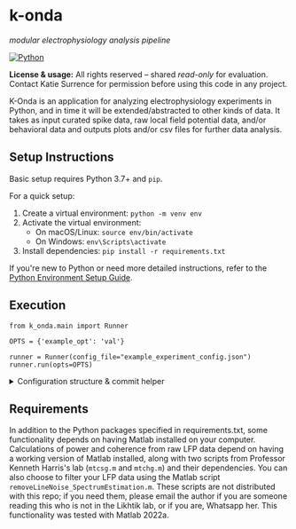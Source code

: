 # k-onda  
_modular electrophysiology analysis pipeline_

[![Python](https://img.shields.io/badge/python-3.9+-blue)](https://www.python.org/)

**License & usage:** All rights reserved – shared *read-only* for evaluation.
Contact Katie Surrence for permission before using this code in any project.

K-Onda is an application for analyzing electrophysiology experiments in Python, and in time it will be extended/abstracted to other kinds of data.  It takes as input curated spike data, raw local field potential data, and/or behavioral data and outputs plots and/or csv files for further data analysis. 


## Setup Instructions

Basic setup requires Python 3.7+ and `pip`. 

For a quick setup:
1. Create a virtual environment: `python -m venv env`
2. Activate the virtual environment:
   - On macOS/Linux: `source env/bin/activate`
   - On Windows: `env\Scripts\activate`
3. Install dependencies: `pip install -r requirements.txt`

If you're new to Python or need more detailed instructions, refer to the [Python Environment Setup Guide](https://realpython.com/python-virtual-environments-a-primer/).

## Execution

```
from k_onda.main import Runner

OPTS = {'example_opt': 'val'}

runner = Runner(config_file="example_experiment_config.json")
runner.run(opts=OPTS)
```

<details>
<br>
<summary>Configuration structure & commit helper</summary>

This project expects analysis-specific configuration files to live **outside** the main repo.  
We recommend this layout:
```
your_workspace/
├── k-onda/                        # main code (this repo)
└── analysis-config-for-k-onda/   # your private configs
```
Use `Runner(config_root=...)` to point to your config directory.

To commit both repos together:

./devtools/commit_both.sh "Your commit message"
</details>

## Requirements

In addition to the Python packages specified in requirements.txt, some functionality depends on having Matlab installed on your computer.  Calculations of power and coherence from raw LFP data depend on having a working version of Matlab installed, along with two scripts from Professor Kenneth Harris's lab (`mtcsg.m` and `mtchg.m`) and their dependencies. You can also choose to filter your LFP data using the Matlab script `removeLineNoise_SpectrumEstimation.m`. These scripts are not distributed with this repo; if you need them, please email the author if you are someone reading this who is not in the Likhtik lab, or if you are, Whatsapp her. This functionality was tested with Matlab 2022a.



